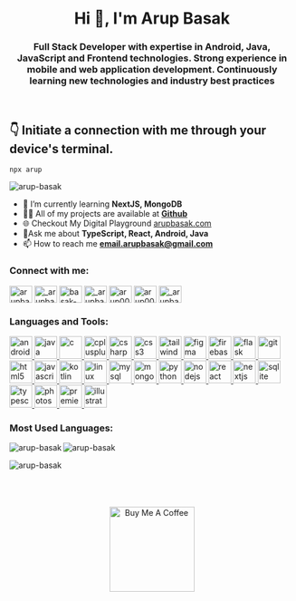 <h1 align="center">Hi 👋, I'm Arup Basak</h1>
<h3 align="center">
    Full Stack Developer with expertise in Android, Java, JavaScript and
    Frontend technologies. Strong experience in mobile and web application
    development. Continuously learning new technologies and industry best
    practices
</h3>

<br />
<h2>👇 Initiate a connection with me through your device's terminal.</h2>

```
npx arup
```

<p align="left">
    <img
        src="https://komarev.com/ghpvc/?username=arup-basak&label=Profile%20views&color=0e75b6&style=flat"
        alt="arup-basak"
    />
</p>

- 🌱 I’m currently learning **NextJS, MongoDB**
- 👨‍💻 All of my projects are
  available at [**Github**](https://github.com/arup-basak)
- 🌐 Checkout My Digital Playground [arupbasak.com](https://arupbasak.com)
- 💬Ask me about **TypeScript, React, Android, Java**
- 📫 How to reach me
  **email.arupbasak@gmail.com**

<h3 align="left">Connect with me:</h3>
<p align="left">
    <a href="https://medium.com/@_arupbasak_" target="blank"
        ><img
            align="center"
            src="https://raw.githubusercontent.com/rahuldkjain/github-profile-readme-generator/master/src/images/icons/Social/medium.svg"
            alt="arupbasak"
            height="30"
            width="40"
    /></a>
    <a href="https://twitter.com/_arupbasak_" target="blank"
        ><img
            align="center"
            src="https://raw.githubusercontent.com/rahuldkjain/github-profile-readme-generator/master/src/images/icons/Social/twitter.svg"
            alt="_arupbasak_"
            height="30"
            width="40"
    /></a>
    <a href="https://linkedin.com/in/basak-arup" target="blank"
        ><img
            align="center"
            src="https://raw.githubusercontent.com/rahuldkjain/github-profile-readme-generator/master/src/images/icons/Social/linked-in-alt.svg"
            alt="basak-arup"
            height="30"
            width="40"
    /></a>
    <a href="https://instagram.com/_arupbasak_" target="blank"
        ><img
            align="center"
            src="https://raw.githubusercontent.com/rahuldkjain/github-profile-readme-generator/master/src/images/icons/Social/instagram.svg"
            alt="_arupbasak_"
            height="30"
            width="40"
    /></a>
    <a href="https://codeforces.com/profile/arup003" target="blank"
        ><img
            align="center"
            src="https://raw.githubusercontent.com/rahuldkjain/github-profile-readme-generator/master/src/images/icons/Social/codeforces.svg"
            alt="arup003"
            height="30"
            width="40"
    /></a>
    <a href="https://www.leetcode.com/arup003" target="blank"
        ><img
            align="center"
            src="https://raw.githubusercontent.com/rahuldkjain/github-profile-readme-generator/master/src/images/icons/Social/leet-code.svg"
            alt="arup003"
            height="30"
            width="40"
    /></a>
    <a href="https://auth.geeksforgeeks.org/user/_arupbasak_" target="blank"
        ><img
            align="center"
            src="https://raw.githubusercontent.com/rahuldkjain/github-profile-readme-generator/master/src/images/icons/Social/geeks-for-geeks.svg"
            alt="_arupbasak_"
            height="30"
            width="40"
    /></a>
</p>

<h3 align="left">Languages and Tools:</h3>
<p align="left">
    <a href="https://developer.android.com" target="_blank" rel="noreferrer">
        <img
            src="https://skillicons.dev/icons?i=androidstudio"
            alt="android"
            width="40"
            height="40"
        />
    </a>
    <a href="https://www.java.com" target="_blank" rel="noreferrer">
        <img
            src="https://skillicons.dev/icons?i=java"
            alt="java"
            width="40"
            height="40"
        />
    </a>
<a href="https://www.w3schools.com/c/" target="_blank" rel="noreferrer">
        <img
            src="https://skillicons.dev/icons?i=c"
            alt="c"
            width="40"
            height="40"
        />
    </a>
    <a href="https://www.w3schools.com/cpp/" target="_blank" rel="noreferrer">
        <img
            src="https://skillicons.dev/icons?i=cpp"
            alt="cplusplus"
            width="40"
            height="40"
        />
    </a>
    <a href="https://www.w3schools.com/cs/" target="_blank" rel="noreferrer">
        <img
            src="https://skillicons.dev/icons?i=cs"
            alt="csharp"
            width="40"
            height="40"
        />
    </a>
    <a href="https://www.w3schools.com/css/" target="_blank" rel="noreferrer">
        <img
            src="https://skillicons.dev/icons?i=css"
            alt="css3"
            width="40"
            height="40"
        />
    </a>
    <a href="https://tailwindcss.com/" target="_blank" rel="noreferrer">
        <img
            src="https://skillicons.dev/icons?i=tailwind"
            alt="tailwind"
            width="40"
            height="40"
        />
    </a>
    <a href="https://www.figma.com/" target="_blank" rel="noreferrer">
        <img
            src="https://skillicons.dev/icons?i=figma"
            alt="figma"
            width="40"
            height="40"
        />
    </a>
    <a href="https://firebase.google.com/" target="_blank" rel="noreferrer">
        <img
            src="https://skillicons.dev/icons?i=firebase"
            alt="firebase"
            width="40"
            height="40"
        />
    </a>
    <a
        href="https://flask.palletsprojects.com/"
        target="_blank"
        rel="noreferrer"
    >
        <img
            src="https://skillicons.dev/icons?i=flask"
            alt="flask"
            width="40"
            height="40"
        />
    </a>
    <a href="https://git-scm.com/" target="_blank" rel="noreferrer">
        <img
            src="https://www.vectorlogo.zone/logos/git-scm/git-scm-icon.svg"
            alt="git"
            width="40"
            height="40"
        />
    </a>
    <a href="https://www.w3.org/html/" target="_blank" rel="noreferrer">
        <img
            src="https://skillicons.dev/icons?i=html"
            alt="html5"
            width="40"
            height="40"
        />
    </a>
    <a
        href="https://developer.mozilla.org/en-US/docs/Web/JavaScript"
        target="_blank"
        rel="noreferrer"
    >
        <img
            src="https://skillicons.dev/icons?i=js"
            alt="javascript"
            width="40"
            height="40"
        />
    </a>
    <a href="https://kotlinlang.org" target="_blank" rel="noreferrer">
        <img
            src="https://skillicons.dev/icons?i=kotlin"
            alt="kotlin"
            width="40"
            height="40"
        />
    </a>
    <a href="https://www.linux.org/" target="_blank" rel="noreferrer">
        <img
            src="https://skillicons.dev/icons?i=linux"
            alt="linux"
            width="40"
            height="40"
        />
    </a>
    <a href="https://www.mysql.com/" target="_blank" rel="noreferrer">
        <img
            src="https://skillicons.dev/icons?i=mysql"
            alt="mysql"
            width="40"
            height="40"
        />
    </a>
    <a href="https://www.mongodb.com/" target="_blank" rel="noreferrer">
        <img
            src="https://skillicons.dev/icons?i=mongo"
            alt="mongodb"
            width="40"
            height="40"
        />
    </a>
    <a href="https://www.python.org" target="_blank" rel="noreferrer">
        <img
            src="https://skillicons.dev/icons?i=python"
            alt="python"
            width="40"
            height="40"
        />
    </a>
    <a href="https://nodejs.org" target="_blank" rel="noreferrer">
        <img
            src="https://skillicons.dev/icons?i=nodejs"
            alt="nodejs"
            width="40"
            height="40"
        />
    </a>
    <a href="https://reactjs.org/" target="_blank" rel="noreferrer">
        <img
            src="https://skillicons.dev/icons?i=react"
            alt="react"
            width="40"
            height="40"
        />
    </a>
    <a href="https://nextjs.org/" target="_blank" rel="noreferrer">
        <img
            src="https://skillicons.dev/icons?i=nextjs"
            alt="nextjs"
            width="40"
            height="40"
        />
    </a>
    <a href="https://www.sqlite.org/" target="_blank" rel="noreferrer">
        <img
            src="https://skillicons.dev/icons?i=sqlite"
            alt="sqlite"
            width="40"
            height="40"
        />
    </a>
    <a href="https://www.typescriptlang.org/" target="_blank" rel="noreferrer">
        <img
            src="https://skillicons.dev/icons?i=ts"
            alt="typescript"
            width="40"
            height="40"
        />
    </a>
    <a href="https://www.photoshop.com/en" target="_blank" rel="noreferrer">
        <img
            src="https://skillicons.dev/icons?i=photoshop"
            alt="photoshop"
            width="40"
            height="40"
        />
    </a>
    <a
        href="https://www.adobe.com/products/premiere.html"
        target="_blank"
        rel="noreferrer"
    >
        <img
            src="https://skillicons.dev/icons?i=premiere"
            alt="premiere"
            width="40"
            height="40"
        />
    </a>
    <a
        href="https://www.adobe.com/in/products/illustrator.html"
        target="_blank"
        rel="noreferrer"
    >
        <img
            src="https://skillicons.dev/icons?i=illustrator"
            alt="illustrator"
            width="40"
            height="40"
        />
    </a>
</p>

<h3 align="left">Most Used Languages: </h3>
<div>
     <!-- <img 
	align="center"
	src="https://github-readme-stats.vercel.app/api/top-langs/?username=arup-basak&layout=compact" 
	alt="Language Stat" 
	/>
	<br/>
	<p>Hehe, I love TypeScript</p> -->
      <img align="left" src="https://github-profile-summary-cards.vercel.app/api/cards/most-commit-language?username=arup-basak" alt="arup-basak" />
  <img src="https://github-profile-summary-cards.vercel.app/api/cards/repos-per-language?username=arup-basak" alt="arup-basak" />
</div>

<p>
     <img
        align="left"
        src="https://github-readme-stats.vercel.app/api?username=arup-basak&show_icons=true&locale=en"
        alt="arup-basak"
    />
</p>

<br /><br /><br /><br />

<p align="center"><a href="https://www.buymeacoffee.com/arup" target="_blank"><img src="https://cdn.buymeacoffee.com/buttons/v2/default-red.png" alt="Buy Me A Coffee" width="150" ></a>

